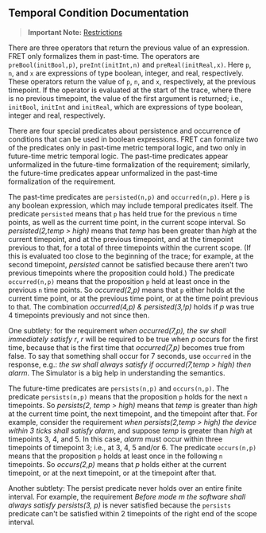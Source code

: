Temporal Condition Documentation
--------------------------------

> __Important Note:__ [Restrictions](../restrictions.md)

There are three operators that return the previous value of an
expression. FRET only formalizes them in past-time. The operators are
`preBool(initBool,p)`, `preInt(initInt,n)` and `preReal(initReal,x)`. Here
`p`, `n`, and `x` are expressions of type boolean, integer, and real,
respectively. These operators return the value of `p`, `n`, and `x`,
respectively, at the previous timepoint. If the operator is evaluated at the
start of the trace, where there is no previous timepoint, the value of the
first argument is returned; i.e., `initBool`, `initInt` and `initReal`,
which are expressions of type boolean, integer and real, respectively.

There are four special predicates about persistence and occurrence of
conditions that can be used in boolean expressions. FRET can formalize two
of the predicates only in past-time metric temporal logic, and two only in
future-time metric temporal logic. The past-time predicates appear
unformalized in the future-time formalization of the requirement; similarly,
the future-time predicates appear unformalized in the past-time
formalization of the requirement.
 
The past-time predicates are `persisted(n,p)` and `occurred(n,p)`. Here `p`
is any boolean expression, which may include temporal predicates itself. The
predicate `persisted` means that `p` has held true for the previous `n` time
points, as well as the current time point, in the current scope interval. So
*persisted(2,temp > high)* means that *temp* has been greater than *high* at
the current timepoint, and at the previous timepoint, and at the timepoint
previous to that, for a total of three timepoints within the current
scope. (If this is evaluated too close to the beginning of the trace; for
example, at the second timepoint, *persisted* cannot be satisfied because
there aren't two previous timepoints where the proposition could hold.) The
predicate `occurred(n,p)` means that the proposition `p` held at least once
in the previous `n` time points. So *occurred(2,p)* means that `p` either
holds at the current time point, or at the previous time point, or at the
time point previous to that. The combination *occurred(4,p) &
persisted(3,!p)* holds if *p* was true 4 timepoints previously and not since
then.

One subtlety: for the requirement *when occurred(7,p), the sw shall
immediately satisfy r*, *r* will be required to be true when *p* occurs for
the first time, because that is the first time that *occurred(7,p)* becomes
true from false. To say that something shall occur for 7 seconds, use
`occurred` in the response, e.g.: *the sw shall always satisfy if
occurred(7,temp > high) then alarm*. The Simulator is a big help in
understanding the semantics.

The future-time predicates are `persists(n,p)` and `occurs(n,p)`. The
predicate `persists(n,p)` means that the proposition `p` holds for the next
`n` timepoints. So *persists(2, temp > high)* means that *temp* is greater
than *high* at the current time point, the next timepoint, and the timepoint
after that. For example, consider the requirement *when persists(2,temp >
high) the device within 3 ticks shall satisfy alarm*, and suppose *temp* is
greater than *high* at timepoints 3, 4, and 5. In this case, *alarm* must
occur within three timepoints of timepoint 3; i.e., at 3, 4, 5 and/or 6. The
predicate `occurs(n,p)` means that the proposition `p` holds at least once
in the following `n` timepoints. So *occurs(2,p)* means that *p* holds
either at the current timepoint, or at the next timepoint, or at the
timepoint after that.

Another subtlety: The persist predicate never holds over an entire finite
interval. For example, the requirement *Before mode m the software shall
always satisfy persists(3, p)* is never satisfied because the `persists`
predicate can't be satisfied within 2 timepoints of the right end of the
scope interval.

